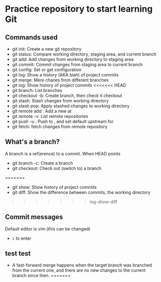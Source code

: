 # Practice repository to start learning Git


## Commands used

- git init: Create a new git repository
- git status: Compare working directory, staging area, and current branch
- git add: Add changes from working directory to staging area
- git commit: Commit changes from staging area to current branch
- git config: Set or get configuration
- git log: Show a history (AKA blah) of project commits
- git merge: Mere chanes from different branches
- git log: Show history of project commits
<<<<<<< HEAD
- git branch: List branches
- git checkout -b: Create branch, then check it checkout
- git stash: Stash changes from working directory
- git stash pop: Apply stashed changes to working directory
- git remote add <remote> <url>: Add a new <remote> at <url>
- git remote -v: List remote repositories
- git push -u <remote> <branch>: Push <branch> to <remote>, and set default upstream for <branch>
- git fetch: fetch changes from remote repository 
 
## What's a branch?

A branch is a ref(erence) to a commit. When HEAD points
- git branch -c: Create a branch
- git checkout: Check out (switch to) a branch

=======
- git show: Show history of project commits
- git diff: Show the difference between commits, the working directory
>>>>>>> log-show-diff

## Commit messages

Default editor is vim (this can be changed)
 - `i` to enter

 ## test test

- A fast-forward merge happens when the target branch was branched from the current one, and there are no new changes to the current branch since then.
=======
